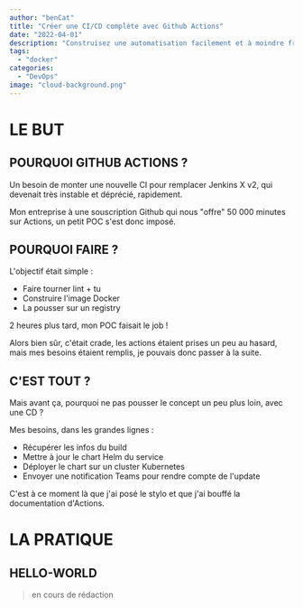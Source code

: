 ```yaml
---
author: "benCat"
title: "Créer une CI/CD complète avec Github Actions"
date: "2022-04-01"
description: "Construisez une automatisation facilement et à moindre frais !"
tags:
  - "docker"
categories:
  - "DevOps"
image: "cloud-background.png"
---
```


# LE BUT

## POURQUOI GITHUB ACTIONS ?

Un besoin de monter une nouvelle CI pour remplacer Jenkins X v2, qui devenait très instable et déprécié, rapidement.

Mon entreprise à une souscription Github qui nous "offre" 50 000 minutes sur Actions, un petit POC s'est donc imposé.

## POURQUOI FAIRE ?

L'objectif était simple :
- Faire tourner lint + tu
- Construire l'image Docker
- La pousser sur un registry

2 heures plus tard, mon POC faisait le job !

Alors bien sûr, c'était crade, les actions étaient prises un peu au hasard, mais mes besoins étaient remplis, je pouvais donc passer à la suite.

## C'EST TOUT ?

Mais avant ça, pourquoi ne pas pousser le concept un peu plus loin, avec une CD ?

Mes besoins, dans les grandes lignes :
- Récupérer les infos du build
- Mettre à jour le chart Helm du service
- Déployer le chart sur un cluster Kubernetes
- Envoyer une notification Teams pour rendre compte de l'update

C'est à ce moment là que j'ai posé le stylo et que j'ai bouffé la documentation d'Actions.

# LA PRATIQUE

## HELLO-WORLD

> en cours de rédaction
